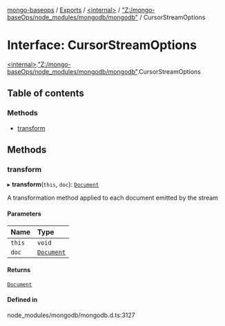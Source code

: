 [mongo-baseops](../README.md) / [Exports](../modules.md) / [\<internal\>](../modules/internal_.md) / ["Z:/mongo-baseOps/node\_modules/mongodb/mongodb"](../modules/internal_._Z__mongo_baseOps_node_modules_mongodb_mongodb_.md) / CursorStreamOptions

# Interface: CursorStreamOptions

[\<internal\>](../modules/internal_.md).["Z:/mongo-baseOps/node\_modules/mongodb/mongodb"](../modules/internal_._Z__mongo_baseOps_node_modules_mongodb_mongodb_.md).CursorStreamOptions

## Table of contents

### Methods

- [transform](internal_._Z__mongo_baseOps_node_modules_mongodb_mongodb_.CursorStreamOptions.md#transform)

## Methods

### transform

▸ **transform**(`this`, `doc`): [`Document`](internal_._Z__mongo_baseOps_node_modules_mongodb_mongodb_.BSON.Document.md)

A transformation method applied to each document emitted by the stream

#### Parameters

| Name | Type |
| :------ | :------ |
| `this` | `void` |
| `doc` | [`Document`](internal_._Z__mongo_baseOps_node_modules_mongodb_mongodb_.BSON.Document.md) |

#### Returns

[`Document`](internal_._Z__mongo_baseOps_node_modules_mongodb_mongodb_.BSON.Document.md)

#### Defined in

node_modules/mongodb/mongodb.d.ts:3127
